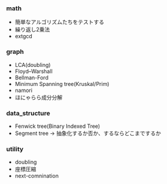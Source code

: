 ### math
- 簡単なアルゴリズムたちをテストする
- 繰り返し2乗法
- extgcd

### graph
- LCA(doubling)
- Floyd–Warshall
- Bellman-Ford
- Minimum Spanning tree(Kruskal/Prim)
- namori
- ほにゃらら成分分解

### data_structure
- Fenwick tree(Binary Indexed Tree)
- Segment tree -> 抽象化するか否か、するならどこまでするか

### utility
- doubling
- 座標圧縮
- next-comnination

